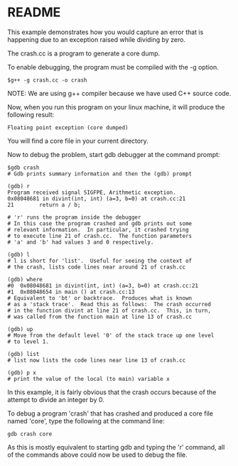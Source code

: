 # README

This example demonstrates how you would capture an error that is happening due to an exception raised while dividing by zero.

The crash.cc is a program to generate a core dump.

To enable debugging, the program must be compiled with the -g option.

`$g++ -g crash.cc -o crash `

NOTE: We are using g++ compiler because we have used C++ source code.

Now, when you run this program on your linux machine, it will produce the following result:

`Floating point exception (core dumped) `

You will find a core file in your current directory.

Now to debug the problem, start gdb debugger at the command prompt:

```
$gdb crash 
# Gdb prints summary information and then the (gdb) prompt
  
(gdb) r 
Program received signal SIGFPE, Arithmetic exception. 
0x08048681 in divint(int, int) (a=3, b=0) at crash.cc:21 
21        return a / b; 

# 'r' runs the program inside the debugger 
# In this case the program crashed and gdb prints out some 
# relevant information.  In particular, it crashed trying 
# to execute line 21 of crash.cc.  The function parameters 
# 'a' and 'b' had values 3 and 0 respectively.  

(gdb) l 
# l is short for 'list'.  Useful for seeing the context of 
# the crash, lists code lines near around 21 of crash.cc  

(gdb) where 
#0  0x08048681 in divint(int, int) (a=3, b=0) at crash.cc:21 
#1  0x08048654 in main () at crash.cc:13 
# Equivalent to 'bt' or backtrace.  Produces what is known 
# as a 'stack trace'.  Read this as follows:  The crash occurred 
# in the function divint at line 21 of crash.cc.  This, in turn, 
# was called from the function main at line 13 of crash.cc  

(gdb) up 
# Move from the default level '0' of the stack trace up one level 
# to level 1.  

(gdb) list 
# list now lists the code lines near line 13 of crash.cc  

(gdb) p x 
# print the value of the local (to main) variable x 
```

In this example, it is fairly obvious that the crash occurs because of the attempt to divide an integer by 0.

To debug a program 'crash' that has crashed and produced a core file named 'core', type the following at the command line:

`gdb crash core `

As this is mostly equivalent to starting gdb and typing the 'r' command, all of the commands above could now be used to debug the file.